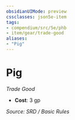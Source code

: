 ```yaml
---
obsidianUIMode: preview
cssclasses: json5e-item
tags:
- compendium/src/5e/phb
- item/gear/trade-good
aliases: 
- "Pig"
---
```

# Pig
*Trade Good*  

- **Cost**: 3 gp

*Source: SRD / Basic Rules*